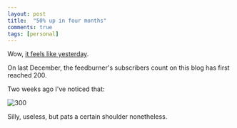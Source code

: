 ```yaml
---
layout: post
title:  "50% up in four months"
comments: true
tags: [personal]
---
```



Wow, [it feels like yesterday](http://kenegozi.com/Blog/2007/12/21/reaching-200-a-useless-stat-that-makes-me-proud.aspx).

On last December, the feedburner's subscribers count on this blog has first reached 200.



Two weeks ago I've noticed that:



![300](http://kenegozi.com/blog/uploaded/windowslivewriter/50upinfourmonths_539/a60de299-3de2-467b-b40e-f944de2d8870.png)





Silly, useless, but pats a certain shoulder nonetheless.

